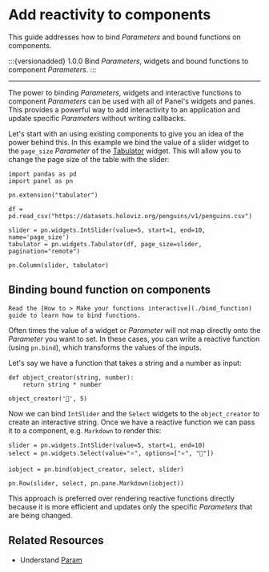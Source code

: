 # Add reactivity to components

This guide addresses how to bind *Parameters* and bound functions on components.

:::{versionadded} 1.0.0
Bind *Parameters*, widgets and bound functions to component *Parameters*.
:::

---

The power to binding *Parameters*, widgets and interactive functions to component *Parameters* can be used with all of Panel's widgets and panes. This provides a powerful way to add interactivity to an application and update specific *Parameters* without writing callbacks.

Let's start with an using existing components to give you an idea of the power behind this. In this example we bind the value of a slider widget to the `page_size` *Parameter* of the [Tabulator](../../reference/widgets/Tabulator) widget. This will allow you to change the page size of the table with the slider:

```{pyodide}
import pandas as pd
import panel as pn

pn.extension("tabulator")

df = pd.read_csv("https://datasets.holoviz.org/penguins/v1/penguins.csv")

slider = pn.widgets.IntSlider(value=5, start=1, end=10, name='page_size')
tabulator = pn.widgets.Tabulator(df, page_size=slider, pagination="remote")

pn.Column(slider, tabulator)
```

## Binding bound function on components

```{admonition} Prerequisites
Read the [How to > Make your functions interactive](./bind_function) guide to learn how to bind functions.
```

Often times the value of a widget or *Parameter* will not map directly onto the *Parameter* you want to set. In these cases, you can write a reactive function (using `pn.bind`), which transforms the values of the inputs.

Let's say we have a function that takes a string and a number as input:

```{pyodide}
def object_creator(string, number):
    return string * number

object_creator('🐘', 5)
```

Now we can bind `IntSlider` and the `Select` widgets to the `object_creator` to create an interactive string. Once we have a reactive function we can pass it to a component, e.g. `Markdown` to render this:

```{pyodide}
slider = pn.widgets.IntSlider(value=5, start=1, end=10)
select = pn.widgets.Select(value="⭐", options=["⭐", "🐘"])

iobject = pn.bind(object_creator, select, slider)

pn.Row(slider, select, pn.pane.Markdown(iobject))
```

This approach is preferred over rendering reactive functions directly because it is more efficient and updates only the specific *Parameters* that are being changed.

## Related Resources

- Understand [Param](../../explanation/dependencies/param.md)
